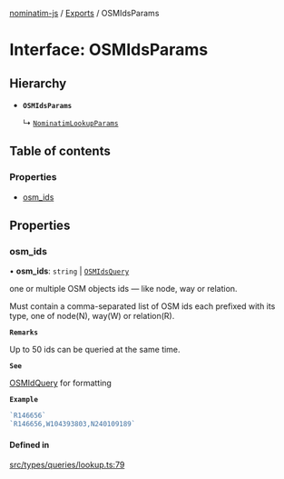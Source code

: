 [nominatim-js](../README.md) / [Exports](../modules.md) / OSMIdsParams

# Interface: OSMIdsParams

## Hierarchy

- **`OSMIdsParams`**

  ↳ [`NominatimLookupParams`](NominatimLookupParams.md)

## Table of contents

### Properties

- [osm\_ids](OSMIdsParams.md#osm_ids)

## Properties

### osm\_ids

• **osm\_ids**: `string` \| [`OSMIdsQuery`](../modules.md#osmidsquery)

one or multiple OSM objects ids — like node, way or relation.

Must contain a comma-separated list of OSM ids each prefixed with its type,
one of node(N), way(W) or relation(R).

**`Remarks`**

Up to 50 ids can be queried at the same time.

**`See`**

[OSMIdQuery](../modules.md#osmidquery) for formatting

**`Example`**

```ts
`R146656`
`R146656,W104393803,N240109189`
```

#### Defined in

[src/types/queries/lookup.ts:79](https://github.com/blksnk/nominatim-js/blob/2f25718/src/types/queries/lookup.ts#L79)
